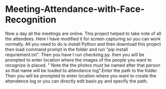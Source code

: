# Meeting-Attendance-with-Face-Recognition
Now a day all the meetings are online. This project helped to take note of all the attendees. Here I have modified it for screen capturing so you can work normally. 
All you need to do is install Python and then download this project then load command prompt in the folder and run "pip install requriement.txt".
Then you have t run checkimg.py. then you will be prompted to enter location where the images of the people you want to recognize is placed. " Note the the photos must be named after that person so that name will be loaded to attendance log".Enter the path to the folder.
Then you will be prompted to enter location where you want to create the attendence log or you can directly edit basic.py and specify the path.
